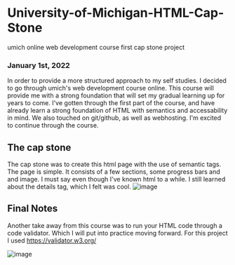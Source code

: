 # University-of-Michigan-HTML-Cap-Stone
umich online web development course first cap stone project
### January 1st, 2022
In order to provide a more structured approach to my self studies.
I decided to go through umich's web development course online. 
This course will provide me with a strong foundation that
will set my gradual learning up for years to come. I've 
gotten through the first part of the course, and have already learn
a strong foundation of HTML with semantics and accessability in mind. 
We also touched on git/github, as well as webhosting. 
I'm excited to continue through the course.

## The cap stone
The cap stone was to create this html page with the use of semantic tags.
The page is simple. It consists of a few sections, some progress bars and and image.
I must say even though I've known html to a while. I still learned about the details tag, 
which I felt was cool. 
![image](https://user-images.githubusercontent.com/92284392/147863732-2d83329a-0dd3-474e-b8dc-e6a57e19fd62.png)

## Final Notes
Another take away from this course was to run your HTML code through a code validator. 
Which I will put into practice moving forward. For this project I used https://validator.w3.org/

![image](https://user-images.githubusercontent.com/92284392/147863821-dbb5ea37-4aa6-4511-9c95-1028f20c0531.png)
